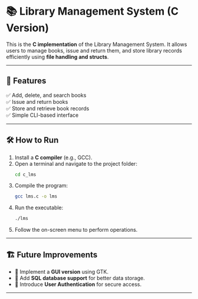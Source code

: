# 📚 Library Management System (C Version)

This is the **C implementation** of the Library Management System. It allows users to manage books, issue and return them, and store library records efficiently using **file handling and structs**.

---

## 🚀 Features
✅ Add, delete, and search books  
✅ Issue and return books  
✅ Store and retrieve book records  
✅ Simple CLI-based interface  

---

## 🛠 How to Run

1. Install a **C compiler** (e.g., GCC).  
2. Open a terminal and navigate to the project folder:
   ```sh
   cd c_lms
   ```
3. Compile the program:
   ```sh
   gcc lms.c -o lms
   ```
4. Run the executable:
   ```sh
   ./lms
   ```
5. Follow the on-screen menu to perform operations.

---

## 🏗 Future Improvements
- 🔹 Implement a **GUI version** using GTK.
- 🔹 Add **SQL database support** for better data storage.
- 🔹 Introduce **User Authentication** for secure access.

---

